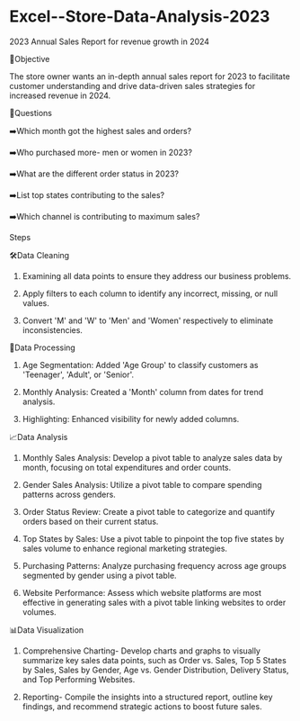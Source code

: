 # Excel--Store-Data-Analysis-2023

2023 Annual Sales Report for revenue growth in 2024

🔎Objective

The store owner wants an in-depth annual sales report for 2023 to facilitate customer understanding and drive data-driven sales strategies for increased revenue in 2024.

📌Questions

➡️Which month got the highest sales and orders?

➡️Who purchased more- men or women in 2023?

➡️What are the different order status in 2023?

➡️List top states contributing to the sales?

➡️Which channel is contributing to maximum sales?


Steps 


🛠️Data Cleaning

1. Examining all data points to ensure they address our business problems.

2. Apply filters to each column to identify any incorrect, missing, or null values.

3. Convert 'M' and 'W' to 'Men' and 'Women' respectively to eliminate inconsistencies.
   


🧩Data Processing

1. Age Segmentation: Added 'Age Group' to classify customers as 'Teenager', 'Adult', or 'Senior'.

2. Monthly Analysis: Created a 'Month' column from dates for trend analysis.

3. Highlighting: Enhanced visibility for newly added columns.
   

📈Data Analysis

1. Monthly Sales Analysis: Develop a pivot table to analyze sales data by month, focusing on total expenditures and order counts.

2. Gender Sales Analysis: Utilize a pivot table to compare spending patterns across genders.

3. Order Status Review: Create a pivot table to categorize and quantify orders based on their current status.

4. Top States by Sales: Use a pivot table to pinpoint the top five states by sales volume to enhance regional marketing strategies.

5. Purchasing Patterns: Analyze purchasing frequency across age groups segmented by gender using a pivot table.

6. Website Performance: Assess which website platforms are most effective in generating sales with a pivot table linking websites to order volumes.


📊Data Visualization

1. Comprehensive Charting- Develop charts and graphs to visually summarize key sales data points, such as Order vs. Sales, Top 5 States by Sales, Sales by Gender, Age vs. Gender Distribution, Delivery Status, and Top Performing Websites.

2. Reporting- Compile the insights into a structured report, outline key findings, and recommend strategic actions to boost future sales.
